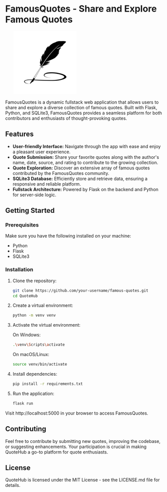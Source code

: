 # FamousQuotes - Share and Explore Famous Quotes
<div align="center" style="max-width: 50%;">
  <img src="https://github.com/Devamp/famous-quotes/blob/main/static/images/quill_image.jpg" alt="Project Logo" width='200' height='200'>
</div>

FamousQuotes is a dynamic fullstack web application that allows users to share and explore a diverse collection of famous quotes. Built with Flask, Python, and SQLite3, FamousQuotes provides a seamless platform for both contributors and enthusiasts of thought-provoking quotes.

## Features

- **User-friendly Interface:** Navigate through the app with ease and enjoy a pleasant user experience.
- **Quote Submission:** Share your favorite quotes along with the author's name, date, source, and rating to contribute to the growing collection.
- **Quote Exploration:** Discover an extensive array of famous quotes contributed by the FamousQuotes community.
- **SQLite3 Database:** Efficiently store and retrieve data, ensuring a responsive and reliable platform.
- **Fullstack Architecture:** Powered by Flask on the backend and Python for server-side logic.

## Getting Started

### Prerequisites

Make sure you have the following installed on your machine:

- Python
- Flask
- SQLite3

### Installation

1. Clone the repository:

   ```bash
   git clone https://github.com/your-username/famous-quotes.git
   cd QuoteHub
   ```

2. Create a virtual environment:

   ```bash
   python -m venv venv
   ```

3. Activate the virtual environment:

   On Windows:

   ```bash
   .\venv\Scripts\activate
   ```

   On macOS/Linux:

   ```bash
   source venv/bin/activate
   ```

4. Install dependencies:

   ```bash
   pip install -r requirements.txt
   ```

5. Run the application:

   ```bash
   flask run
   ```

Visit http://localhost:5000 in your browser to access FamousQuotes.

## Contributing

Feel free to contribute by submitting new quotes, improving the codebase, or suggesting enhancements. Your participation is crucial in making QuoteHub a go-to platform for quote enthusiasts.

## License

QuoteHub is licensed under the MIT License - see the LICENSE.md file for details.

